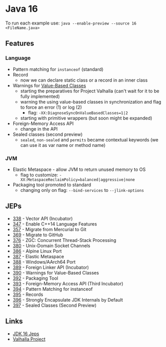 # Java 16

To run each example use: `java --enable-preview --source 16 <FileName.java>`

## Features

### Language

* Pattern matching for `instanceof` (standard)
* Record
  * now we can declare static class or a record in an inner class
* Warnings for [Value-Based Classes](https://docs.oracle.com/en/java/javase/15/docs/api/java.base/java/lang/doc-files/ValueBased.html)
  * starting the preparatives for Project Valhalla (can't wait for it to be fully implemented)
  * warning the using value-based classes in synchronization and flag to force an error (1) or log (2)
    * flag: `-XX:DiagnoseSyncOnValueBasedClasses=1|2`
  * starting with primitive wrappers (but soon might be expanded)
* Foreign-Memory Access API
  * change in the API
* Sealed classes (second preview)
  * `sealed`, `non-sealed` and `permits` became contextual keywords (we can use it as var name or method name)

### JVM

* Elastic Metaspace - allow JVM to return unused memory to OS
  * flag to customize: `-XX:MetaspaceReclaimPolicy=balanced|aggressive|none`
* Packaging tool promoted to standard
  * changing only on flag: `--bind-services` to `--jlink-options`

## JEPs

* [338](https://openjdk.java.net/jeps/338) - Vector API (Incubator)
* [347](https://openjdk.java.net/jeps/347) - Enable C++14 Language Features
* [357](https://openjdk.java.net/jeps/357) - Migrate from Mercurial to Git
* [369](https://openjdk.java.net/jeps/369) - Migrate to GitHub
* [376](https://openjdk.java.net/jeps/376) - ZGC: Concurrent Thread-Stack Processing
* [380](https://openjdk.java.net/jeps/380) - Unix-Domain Socket Channels
* [386](https://openjdk.java.net/jeps/386) - Alpine Linux Port
* [387](https://openjdk.java.net/jeps/387) - Elastic Metaspace
* [388](https://openjdk.java.net/jeps/388) - Windows/AArch64 Port
* [389](https://openjdk.java.net/jeps/389) - Foreign Linker API (Incubator)
* [390](https://openjdk.java.net/jeps/390) - Warnings for Value-Based Classes
* [392](https://openjdk.java.net/jeps/392) - Packaging Tool
* [393](https://openjdk.java.net/jeps/393) - Foreign-Memory Access API (Third Incubator)
* [394](https://openjdk.java.net/jeps/394) - Pattern Matching for instanceof
* [395](https://openjdk.java.net/jeps/395) - Records
* [396](https://openjdk.java.net/jeps/396) - Strongly Encapsulate JDK Internals by Default
* [397](https://openjdk.java.net/jeps/397) - Sealed Classes (Second Preview)

## Links

* [JDK 16 Jeps](https://openjdk.java.net/projects/jdk/16/)
* [Valhalla Project](https://openjdk.java.net/projects/valhalla/)
